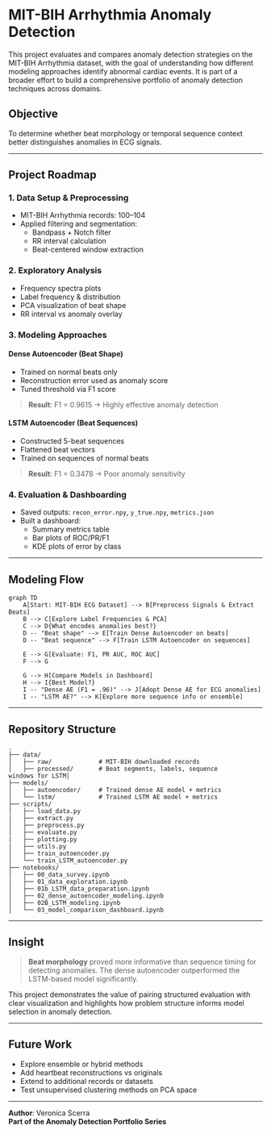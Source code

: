 # MIT-BIH Arrhythmia Anomaly Detection

This project evaluates and compares anomaly detection strategies on the MIT-BIH Arrhythmia dataset, with the goal of understanding how different modeling approaches identify abnormal cardiac events. It is part of a broader effort to build a comprehensive portfolio of anomaly detection techniques across domains.

## Objective
To determine whether beat morphology or temporal sequence context better distinguishes anomalies in ECG signals.

---

## Project Roadmap

### 1. Data Setup & Preprocessing
- MIT-BIH Arrhythmia records: 100–104
- Applied filtering and segmentation:
  - Bandpass + Notch filter
  - RR interval calculation
  - Beat-centered window extraction

### 2. Exploratory Analysis
- Frequency spectra plots
- Label frequency & distribution
- PCA visualization of beat shape
- RR interval vs anomaly overlay

### 3. Modeling Approaches

#### Dense Autoencoder (Beat Shape)
- Trained on normal beats only
- Reconstruction error used as anomaly score
- Tuned threshold via F1 score

> **Result**: F1 = 0.9615  → Highly effective anomaly detection

#### LSTM Autoencoder (Beat Sequences)
- Constructed 5-beat sequences
- Flattened beat vectors
- Trained on sequences of normal beats

> **Result**: F1 = 0.3478 → Poor anomaly sensitivity

### 4. Evaluation & Dashboarding
- Saved outputs: `recon_error.npy`, `y_true.npy`, `metrics.json`
- Built a dashboard:
  - Summary metrics table
  - Bar plots of ROC/PR/F1
  - KDE plots of error by class

---

## Modeling Flow
```mermaid
graph TD
    A[Start: MIT-BIH ECG Dataset] --> B[Preprocess Signals & Extract Beats]
    B --> C[Explore Label Frequencies & PCA]
    C --> D{What encodes anomalies best?}
    D -- "Beat shape" --> E[Train Dense Autoencoder on beats]
    D -- "Beat sequence" --> F[Train LSTM Autoencoder on sequences]

    E --> G[Evaluate: F1, PR AUC, ROC AUC]
    F --> G

    G --> H[Compare Models in Dashboard]
    H --> I{Best Model?}
    I -- "Dense AE (F1 = .96)" --> J[Adopt Dense AE for ECG anomalies]
    I -- "LSTM AE?" --> K[Explore more sequence info or ensemble]
```

---

## Repository Structure
```
.
├── data/
│   ├── raw/             # MIT-BIH downloaded records
│   ├── processed/       # Beat segments, labels, sequence 				windows for LSTM│
├── models/
│   ├── autoencoder/     # Trained dense AE model + metrics
│   └── lstm/            # Trained LSTM AE model + metrics
├── scripts/
│   ├── load_data.py
|   ├── extract.py
│   ├── preprocess.py
│   ├── evaluate.py
|   ├── plotting.py
|   ├── utils.py
│   ├── train_autoencoder.py
│   └── train_LSTM_autoencoder.py
├── notebooks/
│   ├── 00_data_survey.ipynb
|   ├── 01_data_exploration.ipynb
│   ├── 01b_LSTM_data_preparation.ipynb
│   ├── 02_dense_autoencoder_modeling.ipynb
│   ├── 02B_LSTM_modeling.ipynb
│   └── 03_model_comparison_dashboard.ipynb
```

---

## Insight
> **Beat morphology** proved more informative than sequence timing for detecting anomalies. The dense autoencoder outperformed the LSTM-based model significantly.

This project demonstrates the value of pairing structured evaluation with clear visualization and highlights how problem structure informs model selection in anomaly detection.

---

## Future Work
- Explore ensemble or hybrid methods
- Add heartbeat reconstructions vs originals
- Extend to additional records or datasets
- Test unsupervised clustering methods on PCA space

---

**Author**: Veronica Scerra  
**Part of the Anomaly Detection Portfolio Series**
